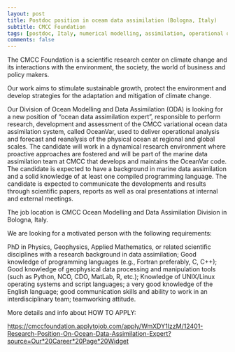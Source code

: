 ```yaml
---
layout: post
title: Postdoc position in oceam data assimilation (Bologna, Italy)
subtitle: CMCC Foundation
tags: [postdoc, Italy, numerical modelling, assimilation, operational oceanography]
comments: false
---
```

The CMCC Foundation is a scientific research center on climate change
and its interactions with the environment, the society, the world of
business and policy makers.

Our work aims to stimulate sustainable growth, protect the environment
and develop strategies for the adaptation and mitigation of climate
change.

Our Division of Ocean Modelling and Data Assimilation (ODA) is looking
for a new position of “ocean data assimilation expert”, responsible to
perform research, development and assessment of the CMCC variational
ocean data assimilation system, called OceanVar, used to deliver
operational analysis and forecast and reanalysis of the physical ocean
at regional and global scales. The candidate will work in a dynamical
research environment where proactive approaches are fostered and will
be part of the marine data assimilation team at CMCC that develops and
maintains the OceanVar code. The candidate is expected to have a
background in marine data assimilation and a solid knowledge of at
least one compiled programming language. The candidate is expected to
communicate the developments and results through scientific papers,
reports as well as oral presentations at internal and external
meetings.

The job location is CMCC Ocean Modelling and Data Assimilation
Division in Bologna, Italy.

We are looking for a motivated person with the following requirements:

PhD in Physics, Geophysics, Applied Mathematics, or related scientific
disciplines with a research background in data assimilation;
Good knowledge of programming languages (e.g., Fortran preferably, C, C++);
Good knowledge of geophysical data processing and manipulation tools
(such as Python, NCO, CDO, MatLab, R, etc.);
Knowledge of UNIX/Linux operating systems and script languages;
a very good knowledge of the English language;
good communication skills and ability to work in an interdisciplinary team;
teamworking attitude.

More details and info about HOW TO APPLY:

https://cmccfoundation.applytojob.com/apply/WmXDY1IzzM/12401-Research-Position-On-Ocean-Data-Assimilation-Expert?source=Our*20Career*20Page*20Widget
